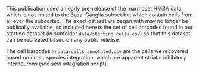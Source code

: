 This publication used an early pre-release of the marmoset HMBA data, which is not limited to the Basal Ganglia subset but which contain cells from all over the subcortex. The exact dataset we began with may no longer be publically available, so included here is the set of cell barcodes found in our starting dataset (in subfolder `data/starting_cells.csv`) so that this dataset can be recreated based on any public release.

The cell barcodes in `data/cells_annotated.csv` are the cells we recovered based on cross-species integration, which are apparent striatal inhibitory interneurons (see scVI integration script).
